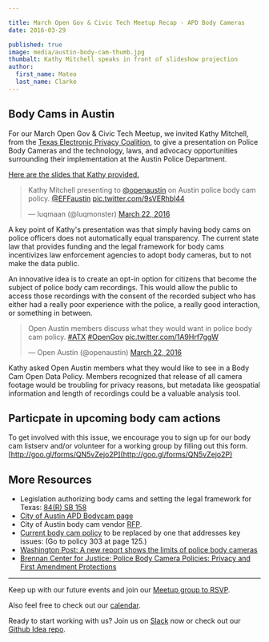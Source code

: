 ```yaml
---

title: March Open Gov & Civic Tech Meetup Recap - APD Body Cameras
date: 2016-03-29

published: true
image: media/austin-body-cam-thumb.jpg
thumbalt: Kathy Mitchell speaks in front of slideshow projection
author:
  first_name: Mateo
  last_name: Clarke
---
```

## Body Cams in Austin

For our March Open Gov & Civic Tech Meetup, we invited Kathy Mitchell, from the [Texas Electronic Privacy Coalition](http://txepc.org/), to give a presentation on Police Body Cameras and the technology, laws, and advocacy opportunities surrounding their implementation at the Austin Police Department.

[Here are the slides that Kathy provided.](/media/documents/Austin_Body_Cam.pdf)

<blockquote class="twitter-tweet" data-lang="en"><p lang="en" dir="ltr">Kathy Mitchell presenting to <a href="https://twitter.com/openaustin">@openaustin</a> on Austin police body cam policy. <a href="https://twitter.com/EFFaustin">@EFFaustin</a> <a href="https://t.co/9sVERhbl44">pic.twitter.com/9sVERhbl44</a></p>&mdash; luqmaan (@luqmonster) <a href="https://twitter.com/luqmonster/status/712115221783908357">March 22, 2016</a></blockquote>

A key point of Kathy's presentation was that simply having body cams on police officers does not automatically equal transparency. The current state law that provides funding and the legal framework for body cams incentivizes law enforcement agencies to adopt body cameras, but to not make the data public.

An innovative idea is to create an opt-in option for citizens that become the subject of police body cam recordings. This would allow the public to access those recordings with the consent of the recorded subject who has either had a really poor experience with the police, a really good interaction, or something in between.

<blockquote class="twitter-tweet" data-lang="en"><p lang="en" dir="ltr">Open Austin members discuss what they would want in police body cam policy. <a href="https://twitter.com/hashtag/ATX?src=hash">#ATX</a> <a href="https://twitter.com/hashtag/OpenGov?src=hash">#OpenGov</a> <a href="https://t.co/1A9Hrf7ggW">pic.twitter.com/1A9Hrf7ggW</a></p>&mdash; Open Austin (@openaustin) <a href="https://twitter.com/openaustin/status/712082658218520576">March 22, 2016</a></blockquote>

Kathy asked Open Austin members what they would like to see in a Body Cam Open Data Policy. Members recognized that release of all camera footage would be troubling for privacy reasons, but metadata like geospatial information and length of recordings could be a valuable analysis tool.

## Particpate in upcoming body cam actions

To get involved with this issue, we encourage you to sign up for our body cam listserv and/or volunteer for a working group by filling out this form.
[http://goo.gl/forms/QN5vZejo2P](http://goo.gl/forms/QN5vZejo2P)

## More Resources

- Legislation authorizing body cams and setting the legal framework for Texas: [84(R) SB 158](http://www.capitol.state.tx.us/tlodocs/84R/billtext/html/SB00158F.htm)
- [City of Austin APD Bodycam page](http://www.austintexas.gov/APDbodycam)
- City of Austin body cam vendor [RFP](https://www.austintexas.gov/financeonline/vendor_connection/solicitation/solicitation_details.cfm?sid=110270).
- [Current body cam policy](http://austintexas.gov/sites/default/files/files/Police/APD_Policy_2015-2_Issued_5-1-2015-updated.pdf) to be replaced by one that addresses key issues: (Go to policy 303 at page 125.)
- [Washington Post: A new report shows the limits of police body cameras](https://www.washingtonpost.com/news/the-watch/wp/2016/02/05/a-new-report-shows-the-limits-of-police-body-cameras/)
- [Brennan Center for Justice: Police Body Camera Policies: Privacy and First Amendment Protections](https://www.brennancenter.org/analysis/police-body-camera-policies-privacy-and-first-amendment-protections)

----
Keep up with our future events and join our [Meetup group to RSVP](http://www.meetup.com/Open-Austin/).

Also feel free to check out our [calendar](http://www.open-austin.org/events).

Ready to start working with us? Join us on [Slack](http://slack.open-austin.org/) now or check out our [Github Idea repo](https://github.com/open-austin/project-ideas).


<script async src="//platform.twitter.com/widgets.js" charset="utf-8"></script>
